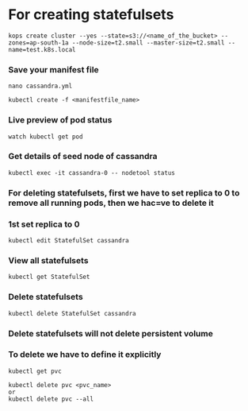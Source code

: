 # For creating statefulsets 

```
kops create cluster --yes --state=s3://<name_of_the_bucket> --zones=ap-south-1a --node-size=t2.small --master-size=t2.small --name=test.k8s.local
```
### Save your manifest file
```
nano cassandra.yml                                                              
```
```
kubectl create -f <manifestfile_name>
```
### Live preview of pod status
```
watch kubectl get pod                                                           
```
### Get details of seed node of cassandra
```
kubectl exec -it cassandra-0 -- nodetool status 
```
### For deleting statefulsets, first we have to set replica to 0 to remove all running pods, then we hac=ve to delete it
### 1st set replica to 0
```
kubectl edit StatefulSet cassandra  
```
### View all statefulsets
```
kubectl get StatefulSet                                                         
```
### Delete statefulsets
```
kubectl delete StatefulSet cassandra
```
### Delete statefulsets will not delete persistent volume
### To delete we have to define it explicitly
```
kubectl get pvc
```
```
kubectl delete pvc <pvc_name>
or
kubectl delete pvc --all
```